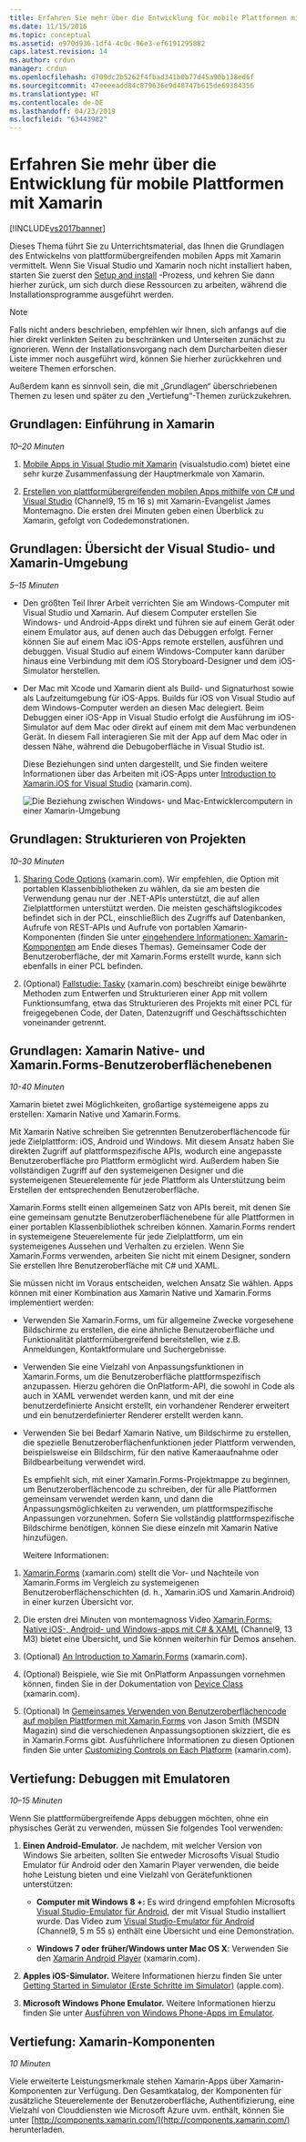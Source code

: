 ```yaml
---
title: Erfahren Sie mehr über die Entwicklung für mobile Plattformen mit Xamarin | Microsoft-Dokumentation
ms.date: 11/15/2016
ms.topic: conceptual
ms.assetid: e970d936-1df4-4c0c-96e3-ef6191295882
caps.latest.revision: 14
ms.author: crdun
manager: crdun
ms.openlocfilehash: d709dc2b5262f4fbad341b0b77d45a90b138ed6f
ms.sourcegitcommit: 47eeeeadd84c879636e9d48747b615de69384356
ms.translationtype: HT
ms.contentlocale: de-DE
ms.lasthandoff: 04/23/2019
ms.locfileid: "63443982"
---
```

# <a name="learn-about-mobile-development-with-xamarin"></a>Erfahren Sie mehr über die Entwicklung für mobile Plattformen mit Xamarin
[!INCLUDE[vs2017banner](../includes/vs2017banner.md)]

Dieses Thema führt Sie zu Unterrichtsmaterial, das Ihnen die Grundlagen des Entwickelns von plattformübergreifenden mobilen Apps mit Xamarin vermittelt. Wenn Sie Visual Studio und Xamarin noch nicht installiert haben, starten Sie zuerst den [Setup and install](../cross-platform/setup-and-install.md) -Prozess, und kehren Sie dann hierher zurück, um sich durch diese Ressourcen zu arbeiten, während die Installationsprogramme ausgeführt werden.  
  
> [!NOTE]
> Falls nicht anders beschrieben, empfehlen wir Ihnen, sich anfangs auf die hier direkt verlinkten Seiten zu beschränken und Unterseiten zunächst zu ignorieren. Wenn der Installationsvorgang nach dem Durcharbeiten dieser Liste immer noch ausgeführt wird, können Sie hierher zurückkehren und weitere Themen erforschen.  
>   
> Außerdem kann es sinnvoll sein, die mit „Grundlagen“ überschriebenen Themen zu lesen und später zu den „Vertiefung“-Themen zurückzukehren.  
  
## <a name="essentials-introduction-to-xamarin"></a>Grundlagen: Einführung in Xamarin  
 *10–20 Minuten*  
  
1. [Mobile Apps in Visual Studio mit Xamarin](https://www.visualstudio.com/explore/xamarin-vs) (visualstudio.com) bietet eine sehr kurze Zusammenfassung der Hauptmerkmale von Xamarin.  
  
2. [Erstellen von plattformübergreifenden mobilen Apps mithilfe von C# und Visual Studio](https://channel9.msdn.com/Events/Visual-Studio/Visual-Studio-2015-Final-Release-Event/Building-cross-platform-mobile-apps-using-C-and-Visual-Studio-2015) (Channel9, 15 m 16 s) mit Xamarin-Evangelist James Montemagno. Die ersten drei Minuten geben einen Überblick zu Xamarin, gefolgt von Codedemonstrationen.  
  
## <a name="essentials-overview-of-the-visual-studio-and-xamarin-environment"></a>Grundlagen: Übersicht der Visual Studio- und Xamarin-Umgebung  
 *5–15 Minuten*  
  
- Den größten Teil Ihrer Arbeit verrichten Sie am Windows-Computer mit Visual Studio und Xamarin. Auf diesem Computer erstellen Sie Windows- und Android-Apps direkt und führen sie auf einem Gerät oder einem Emulator aus, auf denen auch das Debuggen erfolgt. Ferner können Sie auf einem Mac iOS-Apps remote erstellen, ausführen und debuggen. Visual Studio auf einem Windows-Computer kann darüber hinaus eine Verbindung mit dem iOS Storyboard-Designer und dem iOS-Simulator herstellen.  
  
- Der Mac mit Xcode und Xamarin dient als Build- und Signaturhost sowie als Laufzeitumgebung für iOS-Apps. Builds für iOS von Visual Studio auf dem Windows-Computer werden an diesen Mac delegiert. Beim Debuggen einer iOS-App in Visual Studio erfolgt die Ausführung im iOS-Simulator auf dem Mac oder direkt auf einem mit dem Mac verbundenen Gerät. In diesem Fall interagieren Sie mit der App auf dem Mac oder in dessen Nähe, während die Debugoberfläche in Visual Studio ist.  
  
  Diese Beziehungen sind unten dargestellt, und Sie finden weitere Informationen über das Arbeiten mit iOS-Apps unter [Introduction to Xamarin.iOS for Visual Studio](http://developer.xamarin.com/guides/ios/getting_started/installation/windows/introduction_to_xamarin_ios_for_visual_studio/) (xamarin.com).  
  
  ![Die Beziehung zwischen Windows- und Mac-Entwicklercomputern in einer Xamarin-Umgebung](../cross-platform/media/crossplat-xamarin-learn-1.png "CrossPlat Xamarin Learn 1")  
  
## <a name="essentials-how-projects-are-structured"></a>Grundlagen: Strukturieren von Projekten  
 *10–30 Minuten*  
  
1. [Sharing Code Options](http://developer.xamarin.com/guides/cross-platform/application_fundamentals/building_cross_platform_applications/sharing_code_options/) (xamarin.com). Wir empfehlen, die Option mit portablen Klassenbibliotheken zu wählen, da sie am besten die Verwendung genau nur der .NET-APIs unterstützt, die auf allen Zielplattformen unterstützt werden. Die meisten geschäftslogikcodes befindet sich in der PCL, einschließlich des Zugriffs auf Datenbanken, Aufrufe von REST-APIs und Aufrufe von portablen Xamarin-Komponenten (finden Sie unter [eingehendere Informationen: Xamarin-Komponenten](#components) am Ende dieses Themas). Gemeinsamer Code der Benutzeroberfläche, der mit Xamarin.Forms erstellt wurde, kann sich ebenfalls in einer PCL befinden.  
  
2. (Optional) [Fallstudie: Tasky](http://developer.xamarin.com/guides/cross-platform/application_fundamentals/building_cross_platform_applications/case_study-tasky/) (xamarin.com) beschreibt einige bewährte Methoden zum Entwerfen und Strukturieren einer App mit vollem Funktionsumfang, etwa das Strukturieren des Projekts mit einer PCL für freigegebenen Code, der Daten, Datenzugriff und Geschäftsschichten voneinander getrennt.  
  
## <a name="essentials-native-and-xamarinforms-ui-layers"></a>Grundlagen: Xamarin Native- und Xamarin.Forms-Benutzeroberflächenebenen  
 *10-40 Minuten*  
  
 Xamarin bietet zwei Möglichkeiten, großartige systemeigene apps zu erstellen: Xamarin Native und Xamarin.Forms.  
  
 Mit Xamarin Native schreiben Sie getrennten Benutzeroberflächencode für jede Zielplattform: iOS, Android und Windows.  Mit diesem Ansatz haben Sie direkten Zugriff auf plattformspezifische APIs, wodurch eine angepasste Benutzeroberfläche pro Plattform ermöglicht wird.  Außerdem haben Sie vollständigen Zugriff auf den systemeigenen Designer und die systemeigenen Steuerelemente für jede Plattform als Unterstützung beim Erstellen der entsprechenden Benutzeroberfläche.  
  
 Xamarin.Forms stellt einen allgemeinen Satz von APIs bereit, mit denen Sie eine gemeinsam genutzte Benutzeroberflächenebene für alle Plattformen in einer portablen Klassenbibliothek schreiben können.  Xamarin.Forms rendert in systemeigene Steuerelemente für jede Zielplattform, um ein systemeigenes Aussehen und Verhalten zu erzielen.  Wenn Sie Xamarin.Forms verwenden, arbeiten Sie nicht mit einem Designer, sondern Sie erstellen Ihre Benutzeroberfläche mit C# und XAML.  
  
 Sie müssen nicht im Voraus entscheiden, welchen Ansatz Sie wählen. Apps können mit einer Kombination aus Xamarin Native und Xamarin.Forms implementiert werden:  
  
- Verwenden Sie Xamarin.Forms, um für allgemeine Zwecke vorgesehene Bildschirme zu erstellen, die eine ähnliche Benutzeroberfläche und Funktionalität plattformübergreifend bereitstellen, wie z.B. Anmeldungen, Kontaktformulare und Suchergebnisse.  
  
- Verwenden Sie eine Vielzahl von Anpassungsfunktionen in Xamarin.Forms, um die Benutzeroberfläche plattformspezifisch anzupassen. Hierzu gehören die OnPlatform-API, die sowohl in Code als auch in XAML verwendet werden kann, und mit der eine benutzerdefinierte Ansicht erstellt, ein vorhandener Renderer erweitert und ein benutzerdefinierter Renderer erstellt werden kann.  
  
- Verwenden Sie bei Bedarf Xamarin Native, um Bildschirme zu erstellen, die spezielle Benutzeroberflächenfunktionen jeder Plattform verwenden, beispielsweise ein Bildschirm, für den native Kameraaufnahme oder Bildbearbeitung verwendet wird.  
  
  Es empfiehlt sich, mit einer Xamarin.Forms-Projektmappe zu beginnen, um Benutzeroberflächencode zu schreiben, der für alle Plattformen gemeinsam verwendet werden kann, und dann die Anpassungsmöglichkeiten zu verwenden, um plattformspezifische Anpassungen vorzunehmen. Sofern Sie vollständig plattformspezifische Bildschirme benötigen, können Sie diese einzeln mit Xamarin Native hinzufügen.  
  
  Weitere Informationen:  
  
1. [Xamarin.Forms](http://developer.xamarin.com/guides/cross-platform/xamarin-forms/) (xamarin.com) stellt die Vor- und Nachteile von Xamarin.Forms im Vergleich zu systemeigenen Benutzeroberflächenschichten (d. h., Xamarin.iOS und Xamarin.Android) in einer kurzen Übersicht vor.  
  
2. Die ersten drei Minuten von montemagnoss Video [Xamarin.Forms: Native iOS-, Android- und Windows-apps mit C# & XAML](https://channel9.msdn.com/events/Visual-Studio/Connect-event-2015/704) (Channel9, 13 M3) bietet eine Übersicht, und Sie können weiterhin für Demos ansehen.  
  
3. (Optional) [An Introduction to Xamarin.Forms](http://developer.xamarin.com/guides/cross-platform/xamarin-forms/getting-started/introduction-to-xamarin-forms/) (xamarin.com).  
  
4. (Optional) Beispiele, wie Sie mit OnPlatform Anpassungen vornehmen können, finden Sie in der Dokumentation von [Device Class](http://developer.xamarin.com/guides/xamarin-forms/platform-features/device/) (xamarin.com).  
  
5. (Optional) In [Gemeinsames Verwenden von Benutzeroberflächencode auf mobilen Plattformen mit Xamarin.Forms](https://msdn.microsoft.com/magazine/dn904669.aspx) von Jason Smith (MSDN Magazin) sind die verschiedenen Anpassungsoptionen skizziert, die es in Xamarin.Forms gibt. Ausführlichere Informationen zu diesen Optionen finden Sie unter [Customizing Controls on Each Platform](http://developer.xamarin.com/guides/xamarin-forms/custom-renderer/) (xamarin.com).  
  
## <a name="deeper-dive-debugging-with-emulators"></a>Vertiefung: Debuggen mit Emulatoren  
 *10–15 Minuten*  
  
 Wenn Sie plattformübergreifende Apps debuggen möchten, ohne ein physisches Gerät zu verwenden, müssen Sie folgendes Tool verwenden:  
  
1. **Einen Android-Emulator.** Je nachdem, mit welcher Version von Windows Sie arbeiten, sollten Sie entweder Microsofts Visual Studio Emulator für Android oder den Xamarin Player verwenden, die beide hohe Leistung bieten und eine Vielzahl von Gerätefunktionen unterstützen:  
  
    - **Computer mit Windows 8 +:** Es wird dringend empfohlen Microsofts [Visual Studio-Emulator für Android](https://www.visualstudio.com/features/msft-android-emulator-vs.aspx), der mit Visual Studio installiert wurde.  Das Video zum [Visual Studio-Emulator für Android](https://channel9.msdn.com/events/Visual-Studio/Connect-event-2015/711) (Channel9, 5 m 55 s) enthält eine Übersicht und eine Demonstration.  
  
    - **Windows 7 oder früher/Windows unter Mac OS X**: Verwenden Sie den [Xamarin Android Player](http://developer.xamarin.com/guides/android/getting_started/installation/android-player) (xamarin.com).  
  
2. **Apples iOS-Simulator.** Weitere Informationen hierzu finden Sie unter [Getting Started in Simulator (Erste Schritte im Simulator)](https://developer.apple.com/library/prerelease/content/documentation/IDEs/Conceptual/iOS_Simulator_Guide/GettingStartedwithiOSSimulator/GettingStartedwithiOSSimulator.html#//apple_ref/doc/uid/TP40012848-CH5-SW1) (apple.com).  
  
3. **Microsoft Windows Phone Emulator.** Weitere Informationen hierzu finden Sie unter [Ausführen von Windows Phone-Apps im Emulator](https://msdn.microsoft.com/library/dn632391.aspx).  
  
## <a name="components"></a> Vertiefung: Xamarin-Komponenten  
 *10 Minuten*  
  
 Viele erweiterte Leistungsmerkmale stehen Xamarin-Apps über Xamarin-Komponenten zur Verfügung. Den Gesamtkatalog, der Komponenten für zusätzliche Steuerelemente der Benutzeroberfläche, Authentifizierung, eine Vielzahl von Clouddiensten wie Microsoft Azure uvm. enthält, können Sie unter [http://components.xamarin.com/](http://components.xamarin.com/) herunterladen.
